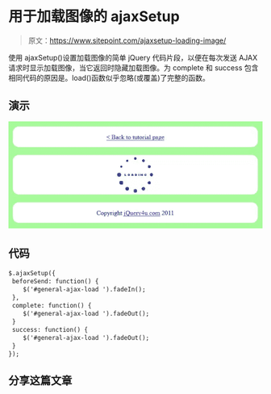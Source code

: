 # 用于加载图像的 ajaxSetup

> 原文：<https://www.sitepoint.com/ajaxsetup-loading-image/>

使用 ajaxSetup()设置加载图像的简单 jQuery 代码片段，以便在每次发送 AJAX 请求时显示加载图像，当它返回时隐藏加载图像。为 complete 和 success 包含相同代码的原因是。load()函数似乎忽略(或覆盖)了完整的函数。


## 演示

![ajaxsetup-demo](img/5ae690524be901505ceb7ad560cfd302.png "ajaxsetup-demo")

## 代码

```
$.ajaxSetup({
 beforeSend: function() {
    $('#general-ajax-load ').fadeIn();
 },
 complete: function() {
    $('#general-ajax-load ').fadeOut();
 }
 success: function() {
    $('#general-ajax-load ').fadeOut();
 }
});
```

## 分享这篇文章